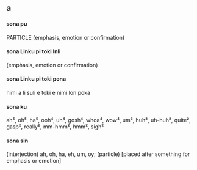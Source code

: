 ## a

#### sona pu

PARTICLE (emphasis, emotion or confirmation)

#### sona Linku pi toki Inli

(emphasis, emotion or confirmation)

#### sona Linku pi toki pona

nimi a li suli e toki e nimi lon poka

#### sona ku

ah⁵, oh⁵, ha⁵, ooh⁴, uh⁴, gosh⁴, whoa⁴, wow⁴, um³, huh³, uh-huh², quite², gasp², really², mm-hmm², hmm², sigh²

#### sona sin

(interjection) ah, oh, ha, eh, um, oy; (particle) [placed after something for emphasis or emotion]
